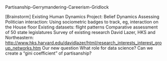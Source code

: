 Partisanship-Gerrymandering-Careerism-Gridlock

[Brainstorm]
Existing Human Dynamics Project: Belief Dynamics
Assessing Politician interaction:
Using sociometric badges to track, eg, interaction on the House floor
Existing datasets: flight patterns
Comparative assessment of 50 state legislatures
Survey of existing research
David Lazer, HKS and Northeastern: http://www.hks.harvard.edu/davidlazer/html/research_interests_interest_group_networks.htm
Our new question
What role for data science? Can we create a “gini coefficient” of partisanship? 

